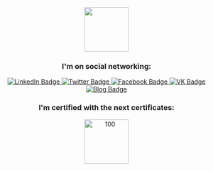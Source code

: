<div id="header" align="center">
  <img src="https://media.giphy.com/media/M9gbBd9nbDrOTu1Mqx/giphy.gif" width="100"/>
  
  <H3> I'm on social networking: </H3>
  <div id="badges">
    <a href="https://www.linkedin.com/in/vitaliy-natarov">
      <img src="https://img.shields.io/badge/LinkedIn-blue?style=for-the-badge&logo=linkedin&logoColor=white" alt="LinkedIn Badge"/>
    </a>
    <a href="https://twitter.com/SebastianUA">
      <img src="https://img.shields.io/badge/Twitter-blue?style=for-the-badge&logo=twitter&logoColor=white" alt="Twitter Badge"/>
    </a>
    <a href="https://www.facebook.com/vitaliy.natarov">
      <img src="https://img.shields.io/badge/Facebook-blue?style=for-the-badge&logo=facebook&logoColor=white" alt="Facebook Badge"/>
    </a>
    <a href="https://vk.com/vitaliy.natarov">
      <img src="https://img.shields.io/badge/VKontakte-blue?style=for-the-badge&logo=vkontakte&logoColor=white" alt="VK Badge"/>
    </a>
    <a href="https://linux-notes.org">
      <img src="https://img.shields.io/badge/own-blog-blue?style=for-the-badge&logo=linux-notes.org&logoColor=white" alt="Blog Badge"/>
    </a>
  </div>

  <H3> I'm certified with the next certificates: </H3>
    <div id="certs">
      <img src="https://d1.awsstatic.com/training-and-certification/certification-badges/AWS-Certified-Solutions-Architect-Associate_badge.3419559c682629072f1eb968d59dea0741772c0f.png" alt="100" width="100" height=""/>
    </div>

  <div id="footer">
    <!-- 
    <img src="https://komarev.com/ghpvc/?username=SebastinUA&style=flat-square&color=blue" alt=""/>
    -->
  </div>
  
</div>

